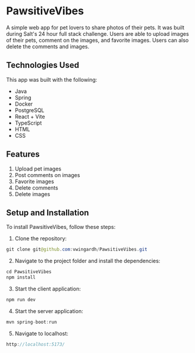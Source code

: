 # PawsitiveVibes
A simple web app for pet lovers to share photos of their pets. It was built during Salt's 24 hour full stack challenge. Users are able to upload images of their pets, comment on the images, and favorite images. Users can also delete the comments and images. 

## Technologies Used
This app was built with the following:
* Java
* Spring
* Docker
* PostgreSQL
* React + Vite
* TypeScript
* HTML
* CSS

## Features
1. Upload pet images
2. Post comments on images
3. Favorite images
4. Delete comments
5. Delete images

## Setup and Installation
To install PawsitiveVibes, follow these steps:

1. Clone the repository: 
```java
git clone git@github.com:vwingardh/PawsitiveVibes.git
```

2. Navigate to the project folder and install the dependencies:
```java
cd PawsitiveVibes
npm install
```

3. Start the client application:
```java
npm run dev
```

4. Start the server application:
```java
mvn spring-boot:run
```

5. Navigate to localhost:
```java
http://localhost:5173/
```
